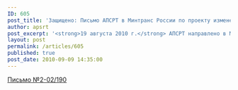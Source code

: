 ```yaml
---
ID: 605
post_title: 'Защищено: Письмо АПСРТ в Минтранс России по проекту изменений в КВВТ'
author: apsrt
post_excerpt: '<strong>19 августа 2010 г.</strong> АПСРТ направлено в Минтранс России письмо за №2-02/190, в котором сообщаются замечания и предложения по проекту федерального закона «О внесении изменений в Кодекс внутреннего водного транспорта Российской Федерации».'
layout: post
permalink: /articles/605
published: true
post_date: 2010-09-09 14:35:00
---
```

<a href="http://www.apsrt.ru/docs/wo121.doc"><span style="text-decoration:underline;">Письмо №2-02/190</span></a>